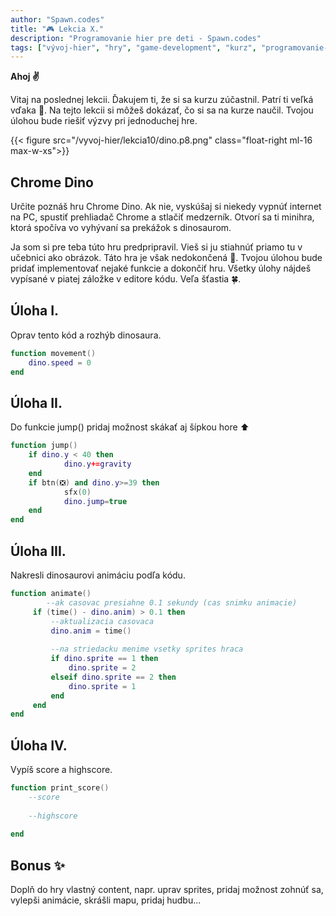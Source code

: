 ```yaml
---
author: "Spawn.codes"
title: "🎮 Lekcia X."
description: "Programovanie hier pre deti - Spawn.codes"
tags: ["vývoj-hier", "hry", "game-development", "kurz", "programovanie-hier", "programovanie-pre-deti"]
---
```


**Ahoj ✌**

Vitaj na poslednej lekcii. Ďakujem ti, že si sa kurzu zúčastnil. Patrí ti veľká <span class="font-semibold text-lg text-slate-800 text-center max-w-sm mx-1 rounded-md px-2 py-1 bg-gradient-to-r from-indigo-200 via-red-200 to-yellow-100 shadow-md shadow-indigo-600">vďaka 💖</span>. Na tejto lekcii si môžeš dokázať, čo si sa na kurze naučil. Tvojou úlohou bude riešiť výzvy pri jednoduchej hre.

{{< figure src="/vyvoj-hier/lekcia10/dino.p8.png" class="float-right ml-16 max-w-xs">}}

## Chrome Dino
Určite poznáš hru Chrome Dino. Ak nie, vyskúšaj si niekedy vypnúť internet na PC, spustiť prehliadač Chrome a stlačiť medzerník. Otvorí sa ti minihra, ktorá spočíva vo vyhývaní sa prekážok s dinosaurom.

Ja som si pre teba túto hru predpripravil. Vieš si ju stiahnúť priamo tu v učebnici ako obrázok. Táto hra je však <span class="font-semibold text-lg text-slate-800 text-center max-w-sm mx-1 rounded-md px-2 py-1 bg-gradient-to-r from-indigo-200 via-red-200 to-yellow-100 shadow-md shadow-indigo-600">nedokončená 🔨</span>. Tvojou úlohou bude pridať implementovať nejaké funkcie a dokončiť hru. Všetky úlohy nájdeš vypísané v piatej záložke v editore kódu. <span class="font-semibold text-lg text-slate-800 text-center max-w-sm mx-1 rounded-md px-2 py-1 bg-gradient-to-r from-indigo-200 via-red-200 to-yellow-100 shadow-md shadow-indigo-600">Veľa šťastia 🍀</span>.

## Úloha I.
Oprav tento kód a rozhýb dinosaura.

```Lua
function movement()
	dino.speed = 0
end
```

## Úloha II.
Do funkcie <span class="font-mono text-slate-400 text-center max-w-sm mx-1 rounded-md px-2 py-1 bg-slate-800">jump()</span> pridaj možnost skákať aj šípkou hore ⬆️

```Lua
function jump()
	if dino.y < 40 then
			dino.y+=gravity
	end
	if btn(❎) and dino.y>=39 then
			sfx(0)
			dino.jump=true
	end
end
```

## Úloha III.
Nakresli dinosaurovi animáciu podľa kódu.

```Lua
function animate()
		--ak casovac presiahne 0.1 sekundy (cas snimku animacie)
	 if (time() - dino.anim) > 0.1 then
	     --aktualizacia casovaca
	     dino.anim = time()
	     
	     --na striedacku menime vsetky sprites hraca
	     if dino.sprite == 1 then
	         dino.sprite = 2
	     elseif dino.sprite == 2 then
	         dino.sprite = 1
	     end
	 end
end
```

## Úloha IV.
Vypíš <span class="font-mono text-slate-400 text-center max-w-sm mx-1 rounded-md px-2 py-1 bg-slate-800">score</span> a <span class="font-mono text-slate-400 text-center max-w-sm mx-1 rounded-md px-2 py-1 bg-slate-800">highscore</span>.

```Lua
function print_score()
    --score
    
    --highscore
		
end
```

## Bonus ✨
Doplň do hry vlastný content, napr. uprav sprites, pridaj možnost zohnúť sa, vylepši animácie, skrášli mapu, pridaj hudbu...